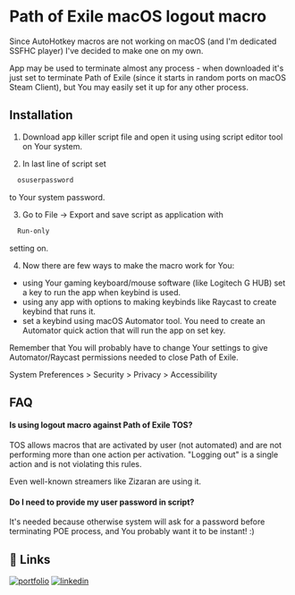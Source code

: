 
# Path of Exile macOS logout macro

Since AutoHotkey macros are not working on macOS (and I'm dedicated SSFHC player) I've decided to make one on my own.

App may be used to terminate almost any process - when downloaded it's just set to terminate Path of Exile (since it starts in random ports on macOS Steam Client), but You may easily set it up for any other process.

## Installation

1. Download app killer script file and open it using using script editor tool on Your system.

2. In last line of script set
```bash
  osuserpassword
```  
to Your system password.

3. Go to File -> Export and save script as application with 
```bash
  Run-only
```  
setting on.

4. Now there are few ways to make the macro work for You:

- using Your gaming keyboard/mouse software (like Logitech G HUB) set a key to run the app when keybind is used.
- using any app with options to making keybinds like Raycast to create keybind that runs it.
- set a keybind using macOS Automator tool. You need to create an Automator quick action that will run the app on set key. 

Remember that You will probably have to change Your settings to give Automator/Raycast permissions needed to close Path of Exile.

System Preferences > Security > Privacy > Accessibility
## FAQ

#### Is using logout macro against Path of Exile TOS?

TOS allows macros that are activated by user (not automated) and are not performing more than one action per activation. "Logging out" is a single action and is not violating this rules.

Even well-known streamers like Zizaran are using it.
#### Do I need to provide my user password in script?

It's needed because otherwise system will ask for a password before terminating POE process, and You probably want it to be instant! :)

## 🔗 Links
[![portfolio](https://img.shields.io/badge/my_portfolio-000?style=for-the-badge&logo=ko-fi&logoColor=white)](https://github.com/fbrv01/)
[![linkedin](https://img.shields.io/badge/linkedin-0A66C2?style=for-the-badge&logo=linkedin&logoColor=white)](https://www.linkedin.com/in/filip-bucholc/)
